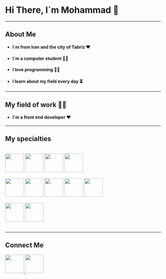<h1>Hi There, I`m Mohammad 👋</h2>

<hr>

<h2>About Me</h2>

- <h4>I`m from Iran and the city of Tabriz ❤</h4>
- <h4>I`m a computer student 👨‍🎓</h4>
- <h4>I love programming 👨‍💻</h4>
- <h4>I learn about my field every day ⏳</h4>

<hr>

<h2>My field of work 👨‍💻</h2>

- <h4>I`m a front end developer ❤</h4>

<hr>

<h2>My specialties</h2>

<br>

<div width="100%">

  <div>
    <img src="https://github.com/mmd-web/mmd-web/blob/main/img/icons8-js-96.png?raw=true" width="60px" />
    <img src="https://github.com/mmd-web/mmd-web/blob/main/img/icons8-react-a-javascript-library-for-building-user-interfaces-96.png?raw=true" width="60px" />
    <img src="https://github.com/mmd-web/mmd-web/blob/main/img/icons8-next.js-100.png?raw=true" width="60px" />
    <img src="https://github.com/mmd-web/mmd-web/blob/main/img/icons8-redux-100.png?raw=true" width="60px" />
  </div>
  <br>
  <div>
    <img src="https://github.com/mmd-web/mmd-web/blob/main/img/icons8-html-96.png?raw=true" width="60px" />
    <img src="https://github.com/mmd-web/mmd-web/blob/main/img/icons8-css-96.png?raw=true" width="60px" />
    <img src="https://github.com/mmd-web/mmd-web/blob/main/img/icons8-bootstrap-96.png?raw=true" width="60px" />
    <img src="https://github.com/mmd-web/mmd-web/blob/main/img/icons8-tailwind-css-96.png?raw=true" width="60px" />
    <img src="https://github.com/mmd-web/mmd-web/blob/main/img/icons8-material-ui-100.png?raw=true" width="60px" />
  </div>
  <br>
  <div>
    <img src="https://github.com/mmd-web/mmd-web/blob/main/img/icons8-figma-96.png?raw=true" width="60px" />
    <img src="https://github.com/mmd-web/mmd-web/blob/main/img/icons8-git-96.png?raw=true" width="60px" />
  </div>
  <br>

</div>

<hr>

<h2>Connect Me</h2>

<div width="100%">
<a href = "https://www.instagram.com/mmd_78_pv" >
  <img src = "https://github.com/mmd-web/mmd-web/blob/main/img/icons8-instagram-96.png?raw=true" width="60px"/>
</a>
<a href = "https://t.me/mmd_qm_78" >
  <img src = "https://github.com/mmd-web/mmd-web/blob/main/img/icons8-telegram-96.png?raw=true" width="60px"/>
</a>
</div>
